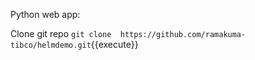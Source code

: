 Python web app:

Clone git repo
`git clone  https://github.com/ramakuma-tibco/helmdemo.git`{{execute}}